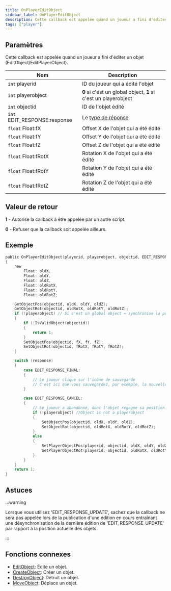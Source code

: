 ```yaml
---
title: OnPlayerEditObject
sidebar_label: OnPlayerEditObject
description: Cette callback est appelée quand un joueur a fini d'éditer un objet (EditObject/EditPlayerObject).
tags: ["player"]
---
```


## Paramètres

Cette callback est appelée quand un joueur a fini d'éditer un objet (EditObject/EditPlayerObject).

| Nom                            | Description                                                     |
|--------------------------------|-----------------------------------------------------------------|
| `int`   playerid               | ID du joueur qui a édité l'objet                                |
| `int`   playerobject           | **0** si c'est un global object, **1** si c'est un playerobject |
| `int`   objectid               | ID de l'objet édité                                             |
| `int`   EDIT_RESPONSE:response | Le [type de réponse](../resources/objecteditionresponsetypes)   |
| `float` Float:fX               | Offset X de l'objet qui a été édité                             |
| `float` Float:fY               | Offset Y de l'objet qui a été édité                             |
| `float` Float:fZ               | Offset Z de l'objet qui a été édité                             |
| `float` Float:fRotX            | Rotation X de l'objet qui a été édité                           |
| `float` Float:fRotY            | Rotation Y de l'objet qui a été édité                           |
| `float` Float:fRotZ            | Rotation Z de l'objet qui a été édité                           |

## Valeur de retour

**1** - Autorise la callback à être appelée par un autre script.

**0** - Refuser que la callback soit appelée ailleurs.

## Exemple

```c
public OnPlayerEditObject(playerid, playerobject, objectid, EDIT_RESPONSE:response, Float:fX, Float:fY, Float:fZ, Float:fRotX, Float:fRotY, Float:fRotZ)
{
    new
        Float: oldX,
        Float: oldY,
        Float: oldZ,
        Float: oldRotX,
        Float: oldRotY,
        Float: oldRotZ;

    GetObjectPos(objectid, oldX, oldY, oldZ);
    GetObjectRot(objectid, oldRotX, oldRotY, oldRotZ);
    if (!playerobject) // Si c'est un global object = synchronise la position pour les autres joueurs
    {
        if (!IsValidObject(objectid))
        {
            return 1;
        }
        SetObjectPos(objectid, fX, fY, fZ);
        SetObjectRot(objectid, fRotX, fRotY, fRotZ);
    }

    switch (response)
    {
        case EDIT_RESPONSE_FINAL:
        {
            // Le joueur clique sur l'icône de sauvegarde
            // C'est ici que vous sauvegardez, par exemple, la nouvelle Rotation, etc.
        }

        case EDIT_RESPONSE_CANCEL:
        {
            // Le joueur a abandonné, donc l'objet regagne sa position d'avant l'édition.
            if (!playerobject) //Object is not a playerobject
            {
                SetObjectPos(objectid, oldX, oldY, oldZ);
                SetObjectRot(objectid, oldRotX, oldRotY, oldRotZ);
            }
            else
            {
                SetPlayerObjectPos(playerid, objectid, oldX, oldY, oldZ);
                SetPlayerObjectRot(playerid, objectid, oldRotX, oldRotY, oldRotZ);
            }
        }
    }
    return 1;
}
```

## Astuces

:::warning

Lorsque vous utilisez 'EDIT_RESPONSE_UPDATE', sachez que la callback ne sera pas appelée lors de la publication d'une édition en cours entraînant une désynchronisation de la dernière édition de 'EDIT_RESPONSE_UPDATE' par rapport à la position actuelle des objets.

:::

## Fonctions connexes

- [EditObject](../functions/EditObject): Édite un objet.
- [CreateObject](../functions/CreateObject): Créer un objet.
- [DestroyObject](../functions/DestroyObject): Détruit un objet.
- [MoveObject](../functions/MoveObject): Déplace un objet.

